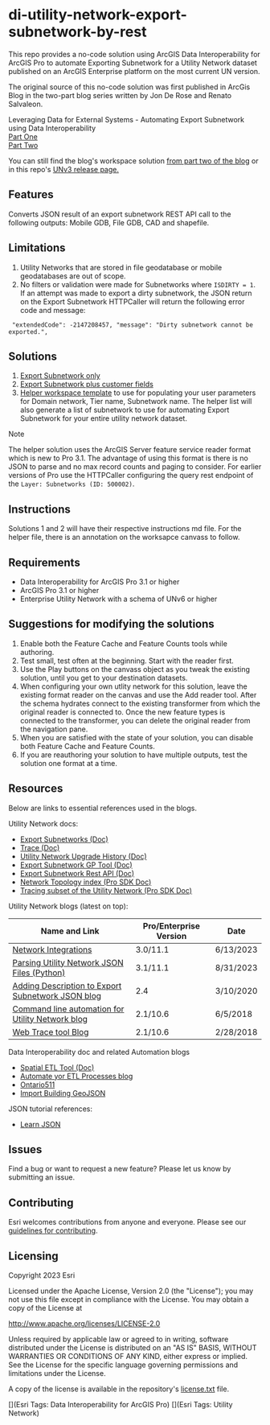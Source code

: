 # di-utility-network-export-subnetwork-by-rest
 
This repo provides a no-code solution using ArcGIS Data Interoperability for ArcGIS Pro to automate Exporting Subnetwork for a Utility Network dataset published on an ArcGIS Enterprise platform on the most current UN version.

The original source of this no-code solution was first published in ArcGis Blog in the two-part blog series written by Jon De Rose and Renato Salvaleon. 

Leveraging Data for External Systems - Automating Export Subnetwork using Data Interoperability<br/>
[Part One ](https://www.esri.com/arcgis-blog/products/utility-network/data-management/exporting-subnetworks-using-data-interoperability/)<br/>
[Part Two ](https://www.esri.com/arcgis-blog/products/utility-network/data-management/exporting-subnetworks-using-data-interoperability-part2/)<br/>

You can still find the blog's workspace solution [from part two of the blog](https://community.esri.com/t5/arcgis-utility-network-documents/sample-workbench-file-leveraging-data-for-external/ta-p/1053123) or in this repo's [UNv3 release page.](https://github.com/salvaleonrp/di-utility-network-export-subnetwork-by-rest/releases/tag/v2.6.0)

## Features
Converts JSON result of an export subnetwork REST API call to the following outputs: Mobile GDB, File GDB, CAD and shapefile.

## Limitations
1. Utility Networks that are stored in file geodatabase or mobile geodatabases are out of scope.
2. No filters or validation were made for Subnetworks where ```ISDIRTY = 1```. If an attempt was made to export a dirty subnetwork, the JSON return on the Export Subnetwork HTTPCaller will return the following error code and message:
 ```
  "extendedCode": -2147208457, "message": "Dirty subnetwork cannot be exported.",
 ```

## Solutions
1. [Export Subnetwork only](https://github.com/salvaleonrp/di-utility-network-export-subnetwork-by-rest/tree/main/Export%20Subnetwork%20only) 
2. [Export Subnetwork plus customer fields](https://github.com/salvaleonrp/di-utility-network-export-subnetwork-by-rest/tree/main/Export%20Subnetwork%20plus%20customer%20fields)
3. [Helper workspace template](ListSubnetworksServer.fmwt) to use for populating your user parameters for Domain network, Tier name, Subnetwork name. The helper list will also generate a list of subnetwork to use for automating Export Subnetwork for your entire utility network dataset. 

> [!NOTE] 
>The helper solution uses the ArcGIS Server feature service reader format which is new to Pro 3.1. The advantage of using this format is there is no JSON to parse and no max record counts and paging to consider. For earlier versions of Pro use the HTTPCaller configuring the query rest endpoint of the ```Layer: Subnetworks (ID: 500002)```. 

## Instructions
Solutions 1 and 2 will have their respective instructions md file. For the helper file, there is an annotation on the worksapce canvass to follow.


## Requirements
* Data Interoperability for ArcGIS Pro 3.1 or higher
* ArcGIS Pro 3.1 or  higher
* Enterprise Utility Network with a schema of UNv6 or higher

## Suggestions for modifying the solutions
1. Enable both the Feature Cache and Feature Counts tools while authoring. 
2. Test small, test often at the beginning. Start with the reader first.
3. Use the Play buttons on the canvass object as you tweak the existing solution,  until you get to your destination datasets.
4. When configuring your own utlity network for this solution, leave the existing format reader on the canvas and use the Add reader tool. After the schema hydrates connect to the existing transformer from which the original reader is connected to. Once the new feature types is connected to the transformer, you can delete the original reader from the navigation pane.
5. When you are satisfied with the state of your solution, you can disable both Feature Cache and Feature Counts. 
6. If you are reauthoring your solution to have multiple outputs, test the solution one format at a time. 


## Resources
Below are links to essential references used in the blogs.

Utility Network docs:<br/>
* [Export Subnetworks (Doc)](https://pro.arcgis.com/en/pro-app/latest/help/data/utility-network/export-subnetworks.htm)<br/>
* [Trace (Doc)](https://pro.arcgis.com/en/pro-app/latest/help/data/utility-network/about-tracing-utility-networks.htm)<br/>
* [Utility Network Upgrade History (Doc)](https://pro.arcgis.com/en/pro-app/latest/help/data/utility-network/utility-network-upgrade-history.htm)<br/>
* [Export Subnetwork GP Tool (Doc)](https://pro.arcgis.com/en/pro-app/latest/tool-reference/utility-networks/export-subnetwork.htm)<br/>
* [Export Subnetwork Rest API (Doc)](https://developers.arcgis.com/rest/services-reference/enterprise/exportsubnetwork-utility-network-server-.htm)<br/>
* [Network Topology index (Pro SDK Doc)](https://github.com/esri/arcgis-pro-sdk/wiki/ProConcepts-Utility-Network#network-topology)<br/>
* [Tracing subset of the Utility Network (Pro SDK Doc)](https://github.com/esri/arcgis-pro-sdk/wiki/ProConcepts-Utility-Network#tracing)<br/>

Utility Network blogs (latest on top):<br/>

Name and Link | Pro/Enterprise Version | Date
--- | --- | ---
[Network Integrations](https://www.esri.com/arcgis-blog/products/utility-network/electric-gas/utility-network-journey-network-integrations/)| 3.0/11.1 |6/13/2023
[Parsing Utility Network JSON Files (Python)](https://community.esri.com/t5/arcgis-utility-network-documents/parsing-utility-network-json-files/ta-p/1314718/jump-to/first-unread-message)| 3.1/11.1 |8/31/2023
[Adding Description to Export Subnetwork JSON blog](https://community.esri.com/t5/arcgis-utility-network-questions/adding-descriptions-to-export-subnetwork-json/m-p/367933)| 2.4 |	3/10/2020
[Command line automation for Utility Network blog](https://www.esri.com/arcgis-blog/products/utility-network/administration/automating-utility-network-functions-using-command-line/)| 2.1/10.6	| 6/5/2018
[Web Trace tool Blog](https://www.esri.com/arcgis-blog/products/utility-network/data-management/a-technical-walk-through-for-a-simple-utility-network-web-trace-tool-with-javascript/) | 2.1/10.6 | 2/28/2018

Data Interoperability doc and related Automation blogs<br/>
* [Spatial ETL Tool (Doc)](https://pro.arcgis.com/en/pro-app/latest/help/data/data-interoperability/spatial-etl-tools.htm)
* [Automate yor ETL Processes blog](https://community.esri.com/t5/arcgis-data-interoperability-blog/automate-your-etl-processes-on-a-schedule-two-ways/ba-p/883616)<br/>
* [Ontario511](https://pm.maps.arcgis.com/home/item.html?id=4ec1d2420089451bb173e90ce01e2e0a)<br/>
* [Import Building GeoJSON](https://pm.maps.arcgis.com/home/item.html?id=9da0f8ae5fee45aca11bf77f712884c8)<br/>

JSON tutorial references:<br/>
* [Learn JSON](https://www.youtube.com/watch?v=iiADhChRriM)<br/>

## Issues

Find a bug or want to request a new feature?  Please let us know by submitting an issue.

## Contributing

Esri welcomes contributions from anyone and everyone. Please see our [guidelines for contributing](https://github.com/esri/contributing).

## Licensing
Copyright 2023 Esri

Licensed under the Apache License, Version 2.0 (the "License");
you may not use this file except in compliance with the License.
You may obtain a copy of the License at

   http://www.apache.org/licenses/LICENSE-2.0

Unless required by applicable law or agreed to in writing, software
distributed under the License is distributed on an "AS IS" BASIS,
WITHOUT WARRANTIES OR CONDITIONS OF ANY KIND, either express or implied.
See the License for the specific language governing permissions and
limitations under the License.

A copy of the license is available in the repository's [license.txt](https://github.com/salvaleonrp/di-data-driven-electric-utility-export-subnetwork/blob/main/license.txt) file.

[](Esri Tags: Data Interoperability for ArcGIS Pro)
[](Esri Tags: Utility Network)

